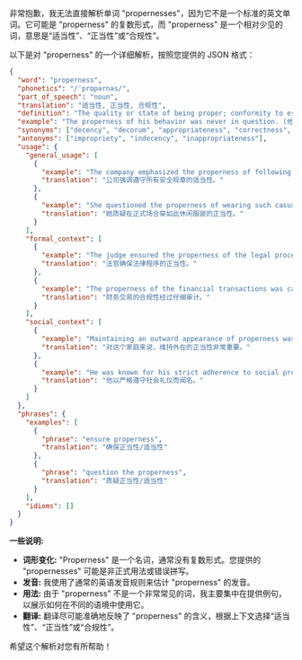 非常抱歉，我无法直接解析单词 "propernesses"，因为它不是一个标准的英文单词。它可能是 "properness" 的复数形式，而 "properness" 是一个相对少见的词，意思是“适当性”、“正当性”或“合规性”。

以下是对 "properness" 的一个详细解析，按照您提供的 JSON 格式：

```json
{
  "word": "properness",
  "phonetics": "/ˈprɒpərnəs/",
  "part_of_speech": "noun",
  "translation": "适当性, 正当性, 合规性",
  "definition": "The quality or state of being proper; conformity to established standards of good behavior or manners, correct conduct, or suitability for a purpose or occasion.",
  "example": "The properness of his behavior was never in question. (他的行为的正当性从未受到质疑。)",
  "synonyms": ["decency", "decorum", "appropriateness", "correctness", "respectability"],
  "antonyms": ["impropriety", "indecency", "inappropriateness"],
  "usage": {
    "general_usage": [
      {
        "example": "The company emphasized the properness of following all safety regulations. (公司强调遵守所有安全规章的适当性。)",
        "translation": "公司强调遵守所有安全规章的适当性。"
      },
      {
        "example": "She questioned the properness of wearing such casual attire to a formal event. (她质疑在正式场合穿如此休闲服装的正当性。)",
        "translation": "她质疑在正式场合穿如此休闲服装的正当性。"
      }
    ],
    "formal_context": [
      {
        "example": "The judge ensured the properness of the legal proceedings. (法官确保法律程序的正当性。)",
        "translation": "法官确保法律程序的正当性。"
      },
      {
        "example": "The properness of the financial transactions was carefully audited. (财务交易的合规性经过仔细审计。)",
        "translation": "财务交易的合规性经过仔细审计。"
      }
    ],
    "social_context": [
      {
        "example": "Maintaining an outward appearance of properness was important to the family. (对这个家庭来说，维持外在的正当性非常重要。)",
        "translation": "对这个家庭来说，维持外在的正当性非常重要。"
      },
      {
        "example": "He was known for his strict adherence to social properness. (他以严格遵守社会礼仪而闻名。)",
        "translation": "他以严格遵守社会礼仪而闻名。"
      }
    ]
  },
  "phrases": {
    "examples": [
      {
        "phrase": "ensure properness",
        "translation": "确保正当性/适当性"
      },
      {
        "phrase": "question the properness",
        "translation": "质疑正当性/适当性"
      }
    ],
    "idioms": []
  }
}
```

**一些说明:**

*   **词形变化:** "Properness" 是一个名词，通常没有复数形式。您提供的 "propernesses" 可能是非正式用法或错误拼写。
*   **发音:** 我使用了通常的英语发音规则来估计 "properness" 的发音。
*   **用法:** 由于 "properness" 不是一个非常常见的词，我主要集中在提供例句，以展示如何在不同的语境中使用它。
*   **翻译:** 翻译尽可能准确地反映了 "properness" 的含义，根据上下文选择“适当性”、“正当性”或“合规性”。

希望这个解析对您有所帮助！
 